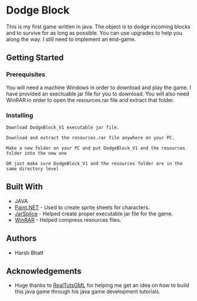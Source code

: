 # Dodge Block
This is my first game written in java. The object is to dodge incoming blocks and to survive for as long as possible. You can use upgrades to help you along the way. I still need to implement an end-game.
## Getting Started
### Prerequisites
You will need a machine Windows in order to download and play the game. I have provided an exectuable jar file for you to download. You will also need WinRAR in order to open the resources.rar file and extract that folder.
### Installing
```
Download DodgeBlock_V1 executable jar file.
```
```
Download and extract the resources.rar file anywhere on your PC.
```
```
Make a new folder on your PC and put DodgeBlock_V1 and the resources folder into the new one
```
```
OR just make sure DodgeBlock_V1 and the resources folder are in the same directory level
```
## Built With
* JAVA
* [Paint.NET](https://www.getpaint.net) - Used to create sprite sheets for characters.
* [JarSplice](http://ninjacave.com/jarsplice) - Helped create proper executable jar file for the game.
* [WinRAR](http://www.rarlab.com/download.htm) - Helped compress resources files.
## Authors
* Harsh Bhatt
## Acknowledgements
* Huge thanks to [RealTutsGML](https://www.youtube.com/user/RealTutsGML) for helping me get an idea on how to build this java game through his java game development tutorials. 

